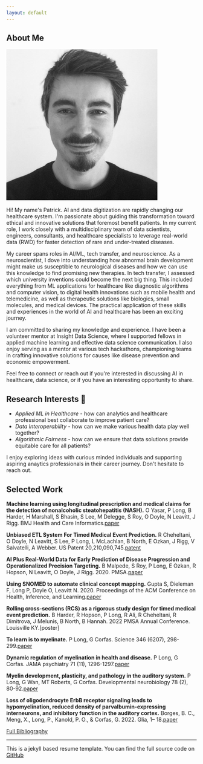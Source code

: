 ```yaml
---
layout: default
---
```


## About Me

<img class="profile-picture" src="photo.jpg">

Hi! My name's Patrick. AI and data digitization are rapidly changing our healthcare system. I'm passionate about guiding this transformation toward ethical and innovative solutions that foremost benefit patients. In my current role, I work closely with a multidisciplinary team of data scientists, engineers, consultants, and healthcare specialists to leverage real-world data (RWD) for faster detection of rare and under-treated diseases.

My career spans roles in AI/ML, tech transfer, and neuroscience. As a neuroscientist, I dove into understanding how abnormal brain development might make us susceptible to neurological diseases and how we can use this knowledge to find promising new therapies. In tech transfer, I assessed which university inventions could become the next big thing. This included everything from ML applications for healthcare like diagnostic algorithms and computer vision, to digital health innovations such as mobile health and telemedicine, as well as therapeutic solutions like biologics, small molecules, and medical devices. The practical application of these skills and experiences in the world of AI and healthcare has been an exciting journey.

I am committed to sharing my knowledge and experience. I have been a volunteer mentor at Insight Data Science, where I supported fellows in applied machine learning and effective data science communication. I also enjoy serving as a mentor at various tech hackathons, championing teams in crafting innovative solutions for causes like disease prevention and economic empowerment. 

Feel free to connect or reach out if you're interested in discussing AI in healthcare, data science, or if you have an interesting opportunity to share. 

## Research Interests 🌱

* *Applied ML in Healthcare* - how can analytics and healthcare professional best collaborate to improve patient care?
* *Data Interoperability* - how can we make various health data play well together?
* *Algorithmic Fairness* - how can we ensure that data solutions provide equitable care for all patients?

I enjoy exploring ideas with curious minded individuals and supporting aspiring anaytics professionals in their career journey. Don't hesitate to reach out.

## Selected Work

**Machine learning using longitudinal prescription and medical claims for the detection of nonalcoholic steatohepatitis (NASH).**
O Yasar, P Long, B Harder, H Marshall, S Bhasin, S Lee, M Delegge, S Roy, O Doyle, N Leavitt, J Rigg. BMJ Health and Care Informatics.[paper](https://informatics.bmj.com/content/29/1/e100510.info)

**Unbiased ETL System For Timed Medical Event Prediction.**
R Cheheltani, O Doyle, N Leavitt, S Lee, P Long, L McLachlan, B North, E Ozkan, J Rigg, V Salvatelli, A Webber. US Patent 20,210,090,745.[patent](https://patents.justia.com/patent/20210090745)

**AI Plus Real-World Data for Early Prediction of Disease Progression and Operationalized Precision Targeting.**
B  Malpede, S Roy, P Long, E Ozkan, R Hopson, N Leavitt, O Doyle, J Rigg.   2020. PMSA.[paper](https://www.pmsa.org/jpmsa-vol08-article07)

**Using SNOMED to automate clinical concept mapping.**
Gupta S, Dieleman F, Long P, Doyle O, Leavitt N. 2020. Proceedings of the ACM Conference on Health, Inference, and Learning.[paper](https://dl.acm.org/doi/10.1145/3368555.3384453)

**Rolling cross-sections (RCS) as a rigorous study design for timed medical event prediction.**
B Harder,  R Hopson, P Long, R Ali,  R Cheheltani, R Dimitrova, J Melunis, B North, B Hannah. 2022 PMSA Annual Conference. Louisville KY.[poster]

**To learn is to myelinate.** 
P Long, G Corfas. Science 346 (6207), 298-299.[paper](https://www.science.org/doi/abs/10.1126/science.1261127)

**Dynamic regulation of myelination in health and disease.**
P Long, G Corfas.  JAMA psychiatry 71 (11), 1296-1297.[paper](https://www.ncbi.nlm.nih.gov/pmc/articles/PMC4250970/pdf/nihms644315.pdf)

**Myelin development, plasticity, and pathology in the auditory system.**
P Long, G Wan, MT Roberts, G Corfas. Developmental neurobiology 78 (2), 80-92.[paper](https://www.ncbi.nlm.nih.gov/pmc/articles/PMC5773349/)

**Loss of oligodendrocyte ErbB receptor signaling leads to hypomyelination, reduced density of parvalbumin-expressing interneurons, and inhibitory function in the auditory cortex.** 
Borges, B. C., Meng, X., Long, P., Kanold, P. O., & Corfas, G. 2022. Glia, 1– 18.[paper](https://doi.org/10.1002/glia.24266)


[Full Bibliography](https://scholar.google.com/citations?user=Xg4y16YAAAAJ&hl=en)

---
This is a jekyll based resume template. You can find the full source code on [GitHub](https://github.com/bk2dcradle/researcher)
